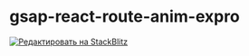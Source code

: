 # gsap-react-route-anim-expro

[![Редактировать на StackBlitz]( href="./but.svg")](https://stackblitz.com/edit/gsap-react-route-anim-expro)
